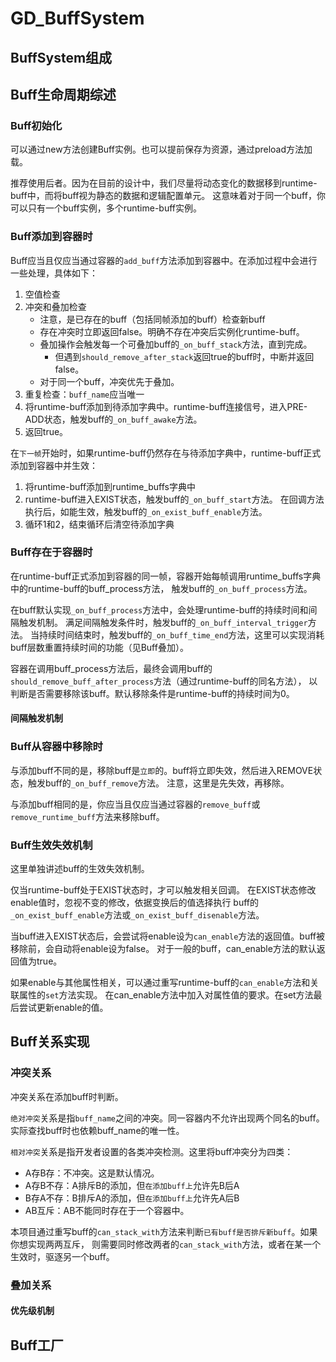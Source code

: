 # GD_BuffSystem

## BuffSystem组成

## Buff生命周期综述

### Buff初始化

可以通过new方法创建Buff实例。也可以提前保存为资源，通过preload方法加载。

推荐使用后者。因为在目前的设计中，我们尽量将动态变化的数据移到runtime-buff中，而将buff视为静态的数据和逻辑配置单元。
这意味着对于同一个buff，你可以只有一个buff实例，多个runtime-buff实例。

### Buff添加到容器时

Buff应当且仅应当通过容器的`add_buff`方法添加到容器中。在添加过程中会进行一些处理，具体如下：
1. 空值检查
2. 冲突和叠加检查
	- 注意，是已存在的buff（包括同帧添加的buff）检查新buff
	- 存在冲突时立即返回false。明确不存在冲突后实例化runtime-buff。
	- 叠加操作会触发每一个可叠加buff的`_on_buff_stack`方法，直到完成。
		- 但遇到`should_remove_after_stack`返回true的buff时，中断并返回false。
	- 对于同一个buff，冲突优先于叠加。
3. 重复检查：`buff_name`应当唯一
4. 将runtime-buff添加到待添加字典中。runtime-buff连接信号，进入PRE-ADD状态，触发buff的`_on_buff_awake`方法。
5. 返回true。

在`下一帧`开始时，如果runtime-buff仍然存在与待添加字典中，runtime-buff正式添加到容器中并生效：
1. 将runtime-buff添加到runtime_buffs字典中
2. runtime-buff进入EXIST状态，触发buff的`_on_buff_start`方法。
在回调方法执行后，如能生效，触发buff的`_on_exist_buff_enable`方法。
3. 循环1和2，结束循环后清空待添加字典

### Buff存在于容器时

在runtime-buff正式添加到容器的同一帧，容器开始每帧调用runtime_buffs字典中的runtime-buff的buff_process方法，
触发buff的`_on_buff_process`方法。

在buff默认实现`_on_buff_process`方法中，会处理runtime-buff的持续时间和间隔触发机制。
满足间隔触发条件时，触发buff的`_on_buff_interval_trigger`方法。
当持续时间结束时，触发buff的`_on_buff_time_end`方法，这里可以实现消耗buff层数重置持续时间的功能（见Buff叠加）。

容器在调用buff_process方法后，最终会调用buff的`should_remove_buff_after_process`方法（通过runtime-buff的同名方法），
以判断是否需要移除该buff。默认移除条件是runtime-buff的持续时间为0。

#### 间隔触发机制

### Buff从容器中移除时

与添加buff不同的是，移除buff是`立即`的。buff将立即失效，然后进入REMOVE状态，触发buff的`_on_buff_remove`方法。
注意，这里是先失效，再移除。

与添加buff相同的是，你应当且仅应当通过容器的`remove_buff`或`remove_runtime_buff`方法来移除buff。

### Buff生效失效机制

这里单独讲述buff的生效失效机制。

仅当runtime-buff处于EXIST状态时，才可以触发相关回调。
在EXIST状态修改enable值时，忽视不变的修改，依据变换后的值选择执行
buff的`_on_exist_buff_enable`方法或`_on_exist_buff_disenable`方法。

当buff进入EXIST状态后，会尝试将enable设为`can_enable`方法的返回值。buff被移除前，会自动将enable设为false。
对于一般的buff，can_enable方法的默认返回值为true。

如果enable与其他属性相关，可以通过重写runtime-buff的`can_enable`方法和关联属性的`set`方法实现。
在can_enable方法中加入对属性值的要求。在set方法最后尝试更新enable的值。

## Buff关系实现

### 冲突关系

冲突关系在添加buff时判断。

`绝对冲突`关系是指`buff_name`之间的冲突。同一容器内不允许出现两个同名的buff。实际查找buff时也依赖buff_name的唯一性。

`相对冲突`关系是指开发者设置的各类冲突检测。这里将buff冲突分为四类：
- A存B存：不冲突。这是默认情况。
- A存B不存：A排斥B的添加，但`在添加buff上`允许先B后A
- B存A不存：B排斥A的添加，但`在添加buff上`允许先A后B
- AB互斥：AB不能同时存在于一个容器中。

本项目通过重写buff的`can_stack_with`方法来判断`已有buff是否排斥新buff`。如果你想实现两两互斥，
则需要同时修改两者的`can_stack_with`方法，或者在某一个生效时，驱逐另一个buff。

### 叠加关系

#### 优先级机制


## Buff工厂
